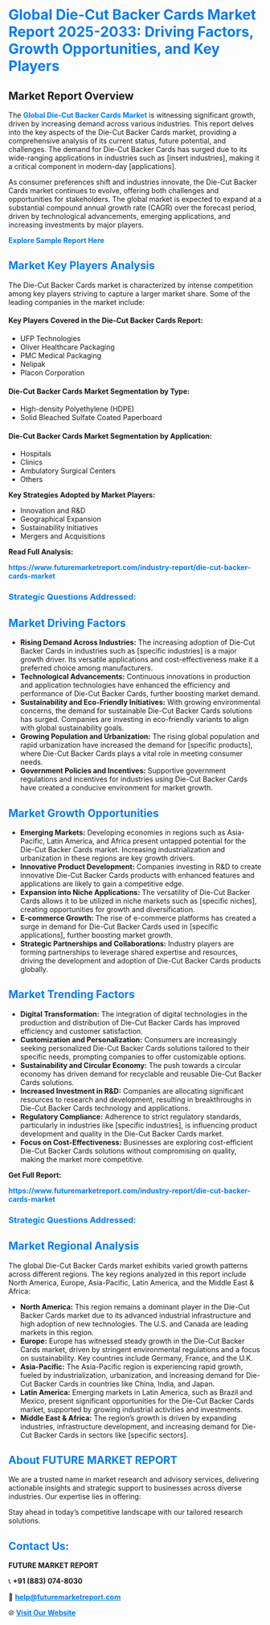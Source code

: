 <h1 style="color: #007BFF;">Global Die-Cut Backer Cards Market Report 2025-2033: Driving Factors, Growth Opportunities, and Key Players</h1>

<section id="overview">
<h2>Market Report Overview</h2>
<p>The <a href="https://www.futuremarketreport.com/industry-report/die-cut-backer-cards-market" style="color: #007BFF; text-decoration: none;"><strong>Global Die-Cut Backer Cards Market</strong></a> is witnessing significant growth, driven by increasing demand across various industries. This report delves into the key aspects of the Die-Cut Backer Cards market, providing a comprehensive analysis of its current status, future potential, and challenges. The demand for Die-Cut Backer Cards has surged due to its wide-ranging applications in industries such as [insert industries], making it a critical component in modern-day [applications].</p>
<p>As consumer preferences shift and industries innovate, the Die-Cut Backer Cards market continues to evolve, offering both challenges and opportunities for stakeholders. The global market is expected to expand at a substantial compound annual growth rate (CAGR) over the forecast period, driven by technological advancements, emerging applications, and increasing investments by major players.</p>
</section>

<section id="overview">
<p><a href="https://www.futuremarketreport.com/request-sample/reportId=77456" style="color: #007BFF; text-decoration: none;"><strong>Explore Sample Report Here</strong></a></p>
</section>

<section id="key-players">
<h2 style="color: #007BFF;">Market Key Players Analysis</h2>
<p>The Die-Cut Backer Cards market is characterized by intense competition among key players striving to capture a larger market share. Some of the leading companies in the market include:</p>
<h4>Key Players Covered in the Die-Cut Backer Cards Report:</h4>
<ul><li>UFP Technologies</li><li>Oliver Healthcare Packaging</li><li>PMC Medical Packaging</li><li>Nelipak</li><li>Placon Corporation</li></ul>
<h4>Die-Cut Backer Cards Market Segmentation by Type:</h4>
<ul><li>High-density Polyethylene (HDPE)</li><li>Solid Bleached Sulfate Coated Paperboard</li></ul>

<h4>Die-Cut Backer Cards Market Segmentation by Application:</h4>
<ul><li>Hospitals</li><li>Clinics</li><li>Ambulatory Surgical Centers</li><li>Others</li></ul>
<p><strong>Key Strategies Adopted by Market Players:</strong></p>
<ul>
<li>Innovation and R&D</li>
<li>Geographical Expansion</li>
<li>Sustainability Initiatives</li>
<li>Mergers and Acquisitions</li>
</ul>
</section>

<section>
<p><strong>Read Full Analysis: </strong></p><a href="https://www.futuremarketreport.com/industry-report/die-cut-backer-cards-market" style="color: #007BFF; text-decoration: none;"><strong>https://www.futuremarketreport.com/industry-report/die-cut-backer-cards-market</strong></a>
<h3 style="color: #007BFF;">Strategic Questions Addressed:</h3>
</section>

<section id="driving-factors">
<h2 style="color: #007BFF;">Market Driving Factors</h2>
<ul>
<li><strong>Rising Demand Across Industries:</strong> The increasing adoption of Die-Cut Backer Cards in industries such as [specific industries] is a major growth driver. Its versatile applications and cost-effectiveness make it a preferred choice among manufacturers.</li>
<li><strong>Technological Advancements:</strong> Continuous innovations in production and application technologies have enhanced the efficiency and performance of Die-Cut Backer Cards, further boosting market demand.</li>
<li><strong>Sustainability and Eco-Friendly Initiatives:</strong> With growing environmental concerns, the demand for sustainable Die-Cut Backer Cards solutions has surged. Companies are investing in eco-friendly variants to align with global sustainability goals.</li>
<li><strong>Growing Population and Urbanization:</strong> The rising global population and rapid urbanization have increased the demand for [specific products], where Die-Cut Backer Cards plays a vital role in meeting consumer needs.</li>
<li><strong>Government Policies and Incentives:</strong> Supportive government regulations and incentives for industries using Die-Cut Backer Cards have created a conducive environment for market growth.</li>
</ul>
</section>

<section id="growth-opportunities">
<h2 style="color: #007BFF;">Market Growth Opportunities</h2>
<ul>
<li><strong>Emerging Markets:</strong> Developing economies in regions such as Asia-Pacific, Latin America, and Africa present untapped potential for the Die-Cut Backer Cards market. Increasing industrialization and urbanization in these regions are key growth drivers.</li>
<li><strong>Innovative Product Development:</strong> Companies investing in R&D to create innovative Die-Cut Backer Cards products with enhanced features and applications are likely to gain a competitive edge.</li>
<li><strong>Expansion into Niche Applications:</strong> The versatility of Die-Cut Backer Cards allows it to be utilized in niche markets such as [specific niches], creating opportunities for growth and diversification.</li>
<li><strong>E-commerce Growth:</strong> The rise of e-commerce platforms has created a surge in demand for Die-Cut Backer Cards used in [specific applications], further boosting market growth.</li>
<li><strong>Strategic Partnerships and Collaborations:</strong> Industry players are forming partnerships to leverage shared expertise and resources, driving the development and adoption of Die-Cut Backer Cards products globally.</li>
</ul>
</section>

<section id="trending-factors">
<h2 style="color: #007BFF;">Market Trending Factors</h2>
<ul>
<li><strong>Digital Transformation:</strong> The integration of digital technologies in the production and distribution of Die-Cut Backer Cards has improved efficiency and customer satisfaction.</li>
<li><strong>Customization and Personalization:</strong> Consumers are increasingly seeking personalized Die-Cut Backer Cards solutions tailored to their specific needs, prompting companies to offer customizable options.</li>
<li><strong>Sustainability and Circular Economy:</strong> The push towards a circular economy has driven demand for recyclable and reusable Die-Cut Backer Cards solutions.</li>
<li><strong>Increased Investment in R&D:</strong> Companies are allocating significant resources to research and development, resulting in breakthroughs in Die-Cut Backer Cards technology and applications.</li>
<li><strong>Regulatory Compliance:</strong> Adherence to strict regulatory standards, particularly in industries like [specific industries], is influencing product development and quality in the Die-Cut Backer Cards market.</li>
<li><strong>Focus on Cost-Effectiveness:</strong> Businesses are exploring cost-efficient Die-Cut Backer Cards solutions without compromising on quality, making the market more competitive.</li>
</ul>
</section>

<section>
<p><strong>Get Full Report: </strong></p><a href="https://www.futuremarketreport.com/industry-report/die-cut-backer-cards-market" style="color: #007BFF; text-decoration: none;"><strong>https://www.futuremarketreport.com/industry-report/die-cut-backer-cards-market</strong></a>
<h3 style="color: #007BFF;">Strategic Questions Addressed:</h3>
</section>


<section id="regional-analysis">
<h2 style="color: #007BFF;">Market Regional Analysis</h2>
<p>The global Die-Cut Backer Cards market exhibits varied growth patterns across different regions. The key regions analyzed in this report include North America, Europe, Asia-Pacific, Latin America, and the Middle East & Africa:</p>
<ul>
<li><strong>North America:</strong> This region remains a dominant player in the Die-Cut Backer Cards market due to its advanced industrial infrastructure and high adoption of new technologies. The U.S. and Canada are leading markets in this region.</li>
<li><strong>Europe:</strong> Europe has witnessed steady growth in the Die-Cut Backer Cards market, driven by stringent environmental regulations and a focus on sustainability. Key countries include Germany, France, and the U.K.</li>
<li><strong>Asia-Pacific:</strong> The Asia-Pacific region is experiencing rapid growth, fueled by industrialization, urbanization, and increasing demand for Die-Cut Backer Cards in countries like China, India, and Japan.</li>
<li><strong>Latin America:</strong> Emerging markets in Latin America, such as Brazil and Mexico, present significant opportunities for the Die-Cut Backer Cards market, supported by growing industrial activities and investments.</li>
<li><strong>Middle East & Africa:</strong> The region’s growth is driven by expanding industries, infrastructure development, and increasing demand for Die-Cut Backer Cards in sectors like [specific sectors].</li>
</ul>
</section>

<footer>
<h2 style="color: #007BFF;">About FUTURE MARKET REPORT</h2>
<p>We are a trusted name in market research and advisory services, delivering actionable insights and strategic support to businesses across diverse industries. Our expertise lies in offering:</p>

<p>Stay ahead in today’s competitive landscape with our tailored research solutions.</p>

<h2 style="color: #007BFF;">Contact Us:</h2>
<p><strong>FUTURE MARKET REPORT</strong></p>
<p>📞 <strong>+91 (883) 074-8030</strong></p>
<p>📧 <strong><a href="mailto:help@futuremarketreport.com" style="color: #007BFF;">help@futuremarketreport.com</a></strong></p>
<p>🌐 <strong><a href="https://www.futuremarketreport.com/" style="color: #007BFF;">Visit Our Website</a></strong></p>
</footer>